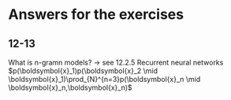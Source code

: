 # Answers for the exercises

## 12-13
What is n-gramn models? -> see 12.2.5 Recurrent neural networks  
$p(\boldsymbol{x}_1)p(\boldsymbol{x}_2 \mid \boldsymbol{x}_1)\prod_{N}^{n=3}p(\boldsymbol{x}_n \mid \boldsymbol{x}_n,\boldsymbol{x}_n)$
